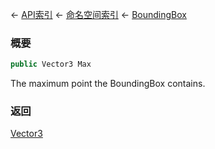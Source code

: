 ← [API索引](Api-Index) ← [命名空间索引](Namespace-Index) ← [BoundingBox](VRageMath.BoundingBox)

### 概要

```csharp
public Vector3 Max
```

The maximum point the BoundingBox contains.

### 返回

[Vector3](VRageMath.Vector3)

